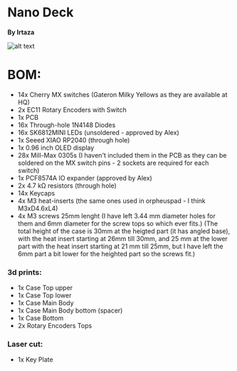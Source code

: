 # Nano Deck

**By Irtaza**

![alt text](https://github.com/Irtaza2009/hackpad/blob/main/hackpads/Nano_Deck/Nano_Deck.jpg)

# BOM:

- 14x Cherry MX switches (Gateron Milky Yellows as they are available at HQ)
- 2x EC11 Rotary Encoders with Switch
- 1x PCB
- 16x Through-hole 1N4148 Diodes
- 16x SK6812MINI LEDs (unsoldered - approved by Alex)
- 1x Seeed XIAO RP2040 (through hole)
- 1x 0.96 inch OLED display
- 28x Mill-Max 0305s (I haven't included them in the PCB as they can be soldered on the MX switch pins - 2 sockets are required for each switch)
- 1x PCF8574A IO expander (approved by Alex)
- 2x 4.7 kΩ resistors (through hole)
- 14x Keycaps
- 4x M3 heat-inserts (the same ones used in orpheuspad - I think M3xD4.6xL4)
- 4x M3 screws 25mm lenght (I have left 3.44 mm diameter holes for them and 6mm diameter for the screw tops so which ever fits.) (The total height of the case is 30mm at the heigted part (it has angled base), with the heat insert starting at 26mm till 30mm, and 25 mm at the lower part with the heat insert starting at 21 mm till 25mm, but I have left the 6mm part a bit lower for the heighted part so the screws fit.)

### 3d prints:

- 1x Case Top upper
- 1x Case Top lower
- 1x Case Main Body
- 1x Case Main Body bottom (spacer)
- 1x Case Bottom
- 2x Rotary Encoders Tops

### Laser cut:

- 1x Key Plate
